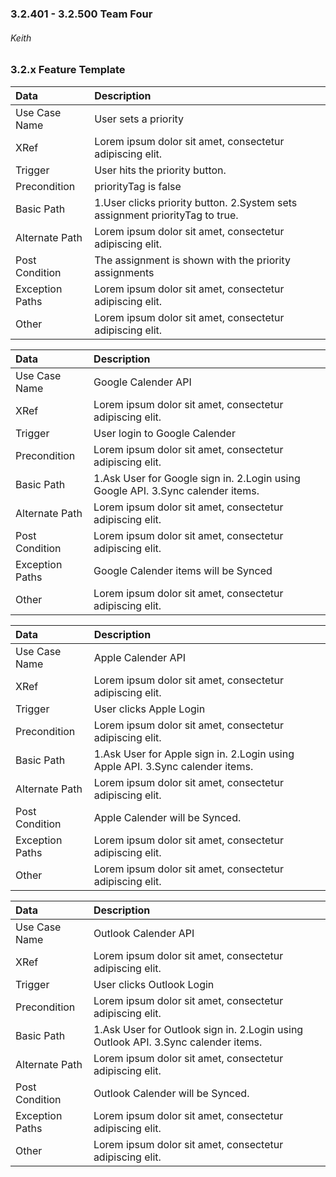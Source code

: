 ### 3.2.401 - 3.2.500 Team Four
###### Keith

### 3.2.x Feature Template

| Data          | Description |
|:--------------| :--------------|
|Use Case Name  | User sets a priority |
|XRef           | Lorem ipsum dolor sit amet, consectetur adipiscing elit.|
|Trigger        | User hits the priority button. |
|Precondition   | priorityTag is false |
|Basic Path     | 1.User clicks priority button. 2.System sets assignment priorityTag to true.|
|Alternate Path | Lorem ipsum dolor sit amet, consectetur adipiscing elit.|
|Post Condition | The assignment is shown with the priority assignments |
|Exception Paths| Lorem ipsum dolor sit amet, consectetur adipiscing elit.|
|Other          | Lorem ipsum dolor sit amet, consectetur adipiscing elit.|

| Data          | Description |
|:--------------| :--------------|
|Use Case Name  | Google Calender API|
|XRef           | Lorem ipsum dolor sit amet, consectetur adipiscing elit.|
|Trigger        | User login to Google Calender|
|Precondition   | Lorem ipsum dolor sit amet, consectetur adipiscing elit.|
|Basic Path     | 1.Ask User for Google sign in. 2.Login using Google API. 3.Sync calender items.|
|Alternate Path | Lorem ipsum dolor sit amet, consectetur adipiscing elit.|
|Post Condition | Lorem ipsum dolor sit amet, consectetur adipiscing elit.|
|Exception Paths| Google Calender items will be Synced|
|Other          | Lorem ipsum dolor sit amet, consectetur adipiscing elit.|

| Data          | Description |
|:--------------| :--------------|
|Use Case Name  | Apple Calender API|
|XRef           | Lorem ipsum dolor sit amet, consectetur adipiscing elit.|
|Trigger        | User clicks Apple Login|
|Precondition   | Lorem ipsum dolor sit amet, consectetur adipiscing elit.|
|Basic Path     | 1.Ask User for Apple sign in. 2.Login using Apple API. 3.Sync calender items.|
|Alternate Path | Lorem ipsum dolor sit amet, consectetur adipiscing elit.|
|Post Condition | Apple Calender will be Synced.|
|Exception Paths| Lorem ipsum dolor sit amet, consectetur adipiscing elit.|
|Other          | Lorem ipsum dolor sit amet, consectetur adipiscing elit.|

| Data          | Description |
|:--------------| :--------------|
|Use Case Name  | Outlook Calender API|
|XRef           | Lorem ipsum dolor sit amet, consectetur adipiscing elit.|
|Trigger        | User clicks Outlook Login|
|Precondition   | Lorem ipsum dolor sit amet, consectetur adipiscing elit.|
|Basic Path     | 1.Ask User for Outlook sign in. 2.Login using Outlook API. 3.Sync calender items.|
|Alternate Path | Lorem ipsum dolor sit amet, consectetur adipiscing elit.|
|Post Condition | Outlook Calender will be Synced.|
|Exception Paths| Lorem ipsum dolor sit amet, consectetur adipiscing elit.|
|Other          | Lorem ipsum dolor sit amet, consectetur adipiscing elit.|
